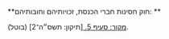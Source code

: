 **חוק חסינות חברי הכנסת, זכויותיהם וחובותיהם: **

[מקור: סעיף 5. ](https://he.wikisource.org/wiki/%D7%97%D7%95%D7%A7-%D7%99%D7%A1%D7%95%D7%93:_%D7%94%D7%9B%D7%A0%D7%A1%D7%AA#%D7%A1%D7%A2%D7%99%D7%A3_5)
[תיקון: תשס״ה־2]
(בוטל).